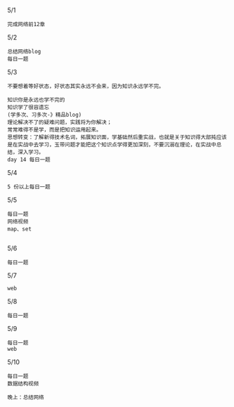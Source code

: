 5/1

```
完成网络前12章
```

5/2

```
总结网络blog
每日一题
```

5/3

```
不要想着等好状态，好状态其实永远不会来，因为知识永远学不完。

知识你是永远也学不完的
知识学了很容遗忘
(学多次、习多次-》精品blog)
理论解决不了的疑难问题，实践将为你解决；
常常难得不是学，而是把知识运用起来。
思想转变：了解新得技术名词，拓展知识面，学基础然后重实战，也就是关于知识得大部扽应该是在实战中去学习，玉带问题才能把这个知识点学得更加深刻，不要沉溺在理论，在实战中总结，深入学习。
day 14 每日一题
```

5/4

```
5 份以上每日一题
```

5/5

```
每日一题
网络视频
map、set


```

5/6

```
每日一题
```

5/7

```
web
```

5/8

```
每日一题
```

5/9

```
每日一题 
web
```

5/10

```
每日一题
数据结构视频

晚上：总结网络
```

